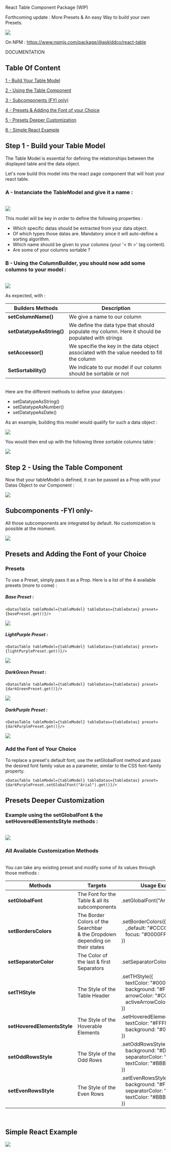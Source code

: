 React Table Component Package (WIP)

Forthcoming update : More Presets & An easy Way to build your own Presets.

<img src="/public/basepreset.jpg">

On NPM : https://www.npmjs.com/package/@asklddco/react-table

DOCUMENTATION

## Table Of Content

[1 - Build Your Table Model](#step-1---build-your-table-model)

[2 - Using the Table Component](#step-2---using-the-table-component)

[3 - Subcomponents (FYI only)](#subcomponents--fyi-only-)

[4 - Presets & Adding the Font of your Choice ](#presets-and-adding-the-font-of-your-choice)

[5 - Presets Deeper Customization](#presets-deeper-customization)

[6 - Simple React Example ](#simple-react-example)

## Step 1 - Build your Table Model

The Table Model is essential for defining the relationships between the displayed table and the data object.

Let's now build this model into the react page component that will host your react table.

### A - Instanciate the TableModel and give it a name :

<br>
<img src="/public/1-createmodel-2.png"/>

This model will be key in order to define the following properties :

- Which specific datas should be extracted from your data object.
- Of which types those datas are. Mandatory since it will auto-define a sorting algorithm.
- Which name should be given to your columns (your '< th >' tag content).
- Are some of your columns sortable ?

### B - Using the ColumnBuilder, you should now add some columns to your model :

<br>
<img src="/public/2-addcolumns-4.png"/>

As expected, with :

<table>
<thead>
    <tr>
        <th>Builders Methods</th>
        <th>Description</th>
    </tr>
</thead>
<tbody>
    <tr><td><b>setColumnName()</b></td><td>We give a name to our column</td></tr>
    <tr><td><b>setDatatypeAsString()</b></td><td>We define the data type that should populate my column. Here it should be populated with strings</td></tr>
    <tr><td><b>setAccessor()</b></td><td>We specifie the key in the data object associated with the value needed to fill the column</td></tr>
    <tr><td><b>SetSortability()</b></td><td>We indicate to our model if our column should be sortable or not</td></tr>
</tbody>
</table>
<BR>
Here are the different methods to define your datatypes :

- setDatatypeAsString()
- setDatatypeAsNumber()
- setDatatypeAsDate()

As an example, building this model would qualify for such a data object :

<img src="/public/3-userdatas-4.png"/>

You would then end up with the following three sortable columns table :

<img src="/public/5-tableexample.png"/>

## Step 2 - Using the Table Component

Now that your tableModel is defined, it can be passed as a Prop with your Datas Object to our Component :

<img src="/public/4-component-2.png"/>

## Subcomponents -FYI only-

All those subcomponents are integrated by default. No customization is possible at the moment.

<img src="/public/6-subcomponents.png">

## Presets and Adding the Font of your Choice

### Presets

To use a Preset, simply pass it as a Prop. Here is a list of the 4 available presets (more to come) :

##### Base Preset :

`<DatasTable tableModel={tableModel} tableDatas={tableDatas} preset={basePreset.get()}/>`

<img src="/public/basepreset.jpg">

##### LightPurple Preset :

`<DatasTable tableModel={tableModel} tableDatas={tableDatas} preset={lightPurplePreset.get()}/>`

<img src="/public/lightpurplepreset.jpg">

##### DarkGreen Preset :

`<DatasTable tableModel={tableModel} tableDatas={tableDatas} preset={darkGreenPreset.get()}/>`

<img src="/public/darkgreenpreset.jpg">

##### DarkPurple Preset :

`<DatasTable tableModel={tableModel} tableDatas={tableDatas} preset={darkPurplePreset.get()}/>`

<img src="/public/darkpurplepreset.jpg">

### Add the Font of Your Choice

To replace a preset's default font, use the setGlobalFont method and pass the desired font family value as a parameter, similar to the CSS font-family property.

`<DatasTable tableModel={tableModel} tableDatas={tableDatas} preset={darkPurplePreset.setGlobalFont("Arial").get()}/>`

## Presets Deeper Customization

### Example using the setGlobalFont & the setHoveredElementsStyle methods :

<br>
<img src="/public/customizedpreset.png">

### All Available Customization Methods

<br>
You can take any existing preset and modify some of its values through those methods :

<table>
    <thead>
        <tr>
            <th>Methods</th>
            <th>Targets</th>
            <th>Usage Example</th>
        </tr>
    </thead>
    <tbody>
        <tr>
            <td><b>setGlobalFont</b></td>
            <td>The Font for the Table & all its subcomponents</td>
            <td>.setGlobalFont("Arial")</td>
        </tr>
        <tr>
            <td><b>setBordersColors</b></td>
            <td>The Border Colors of the Searchbar<br>& the Dropdown depending on their states</td>
            <td>.setBorderColors({<br>
                &nbsp;&nbsp;&nbsp;_default: "#CCCCCC",<br>
                &nbsp;&nbsp;&nbsp;focus: "#0000FF" <br>
            })</td>
        </tr>
        <tr>
            <td><b>setSeparatorColor</b></td>
            <td>The Color of the last & first Separators</td>
            <td>.setSeparatorColor("#000000")</td>
        </tr>
        <tr>
            <td><b>setTHStyle</b></td>
            <td>The Style of the Table Header</td>
            <td>
                .setTHStyle({<br>
                    &nbsp;&nbsp;&nbsp;textColor: "#000000",<br>
                    &nbsp;&nbsp;&nbsp;background: "#FFFFFF",<br>
                    &nbsp;&nbsp;&nbsp;arrowColor: "#CCCCCC",<br>
                    &nbsp;&nbsp;&nbsp;activeArrowColor: "#0000FF"<br>
                })
            </td>
        </tr>
        <tr>
            <td><b>setHoveredElementsStyle</b></td>
            <td>The Style of the Hoverable Elements</td>
            <td>.setHoveredElementsStyle({<br>
                &nbsp;&nbsp;&nbsp;textColor: "#FFFFFF",<br>
                &nbsp;&nbsp;&nbsp;background: "#0000FF"<br>
            })</td>
        </tr>
        <tr>
            <td><b>setOddRowsStyle</b></td>
            <td>The Style of the Odd Rows</td>
            <td>.setOddRowsStyle({<br>
                &nbsp;&nbsp;&nbsp;background: "#DDDDDD",<br>
                &nbsp;&nbsp;&nbsp;separatorColor: "#BBBBBB"<br>
                &nbsp;&nbsp;&nbsp;textColor: "#BBBBBB"<br>
            })</td>
        </tr>
        <tr>
            <td><b>setEvenRowsStyle</b></td>
            <td>The Style of the Even Rows</td>
            <td>.setEvenRowsStyle({ <br>
                &nbsp;&nbsp;&nbsp;background: "#FFFFFF",<br>
                &nbsp;&nbsp;&nbsp;separatorColor: "#BBBBBB"<br>
                &nbsp;&nbsp;&nbsp;textColor: "#BBBBBB"<br>
            })</td>
        </tr>
    </tbody>
</table>
<br>

## Simple React Example

<img src="/public/fullinit4.png">
